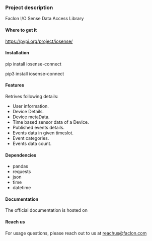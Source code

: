 
### Project description
Faclon I/O Sense Data Access Library
​
#### Where to get it
https://pypi.org/project/iosense/

#### Installation
pip install iosense-connect

pip3 install iosense-connect

#### Features
Retrives following details:

- User information.
- Device Details.
- Device metaData.
- Time based sensor data of a Device. 
- Published events details.
- Events data in given timeslot.
- Event categories.
- Events data count.

#### Dependencies

+ pandas
+ requests
+ json 
+ time 
+ datetime 


#### Documentation
The official documentation is hosted on​ 

#### Reach us
For usage questions, please reach out to us at reachus@faclon.com